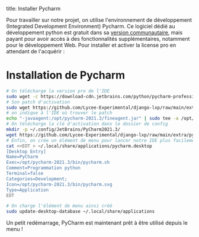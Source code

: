 title: Installer Pycharm

Pour travailler sur notre projet, on utilise l'environnement de développement (Integrated Development Environment) Pycharm.
Ce logiciel dédié au développement python est gratuit dans sa [version communautaire](https://www.jetbrains.com/fr-fr/pycharm/download/download-thanks.html?platform=linux&code=PCC), mais payant pour avoir accès à des fonctionnalités supplémentaires, notamment pour le développement Web. Pour installer et activer la license pro en attendant de l'acquérir :

# Installation de Pycharm

```bash
# On télécharge la version pro de l'IDE
sudo wget -c https://download-cdn.jetbrains.com/python/pycharm-professional-2021.3.tar.gz -O - | sudo tar -xz -C /opt/
# Son patch d'activation
sudo wget https://github.com/Lycee-Experimental/django-lxp/raw/main/extra/fineagent.jar -O /opt/pycharm-2021.3/fineagent.jar
# on indique à l'IDE où trouver le patch
echo "-javaagent:/opt/pycharm-2021.3/fineagent.jar" | sudo tee -a /opt/pycharm-2021.3/bin/pycharm64.vmoptions
# On télécharge la clé d'activation dans le dossier de config
mkdir -p ~/.config/JetBrains/PyCharm2021.3/
wget https://github.com/Lycee-Experimental/django-lxp/raw/main/extra/pycharm.key -O ~/.config/JetBrains/PyCharm2021.3/pycharm.key
# Enfin, on crée un élément de menu pour lancer notre IDE plus facilement
cat <<EOT > ~/.local/share/applications/pycharm.desktop
[Desktop Entry]
Name=PyCharm
Exec=/opt/pycharm-2021.3/bin/pycharm.sh
Comment=Programmation python
Terminal=false
Categories=Development;
Icon=/opt/pycharm-2021.3/bin/pycharm.svg
Type=Application
EOT

# On charge l'élément de menu ainsi créé 
sudo update-desktop-database ~/.local/share/applications
```
Un petit redémarrage, PyCharm est maintenant prêt à être utilisé depuis le menu !

